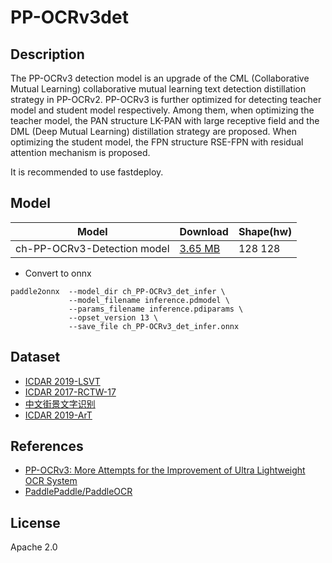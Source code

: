 <!--- SPDX-License-Identifier: Apache 2.0 -->

# PP-OCRv3det

## Description

The PP-OCRv3 detection model is an upgrade of the CML (Collaborative Mutual
Learning) collaborative mutual learning text detection distillation strategy in
PP-OCRv2. PP-OCRv3 is further optimized for detecting teacher model and student
model respectively. Among them, when optimizing the teacher model, the PAN
structure LK-PAN with large receptive field and the DML (Deep Mutual Learning)
distillation strategy are proposed. When optimizing the student model, the FPN
structure RSE-FPN with residual attention mechanism is proposed.

It is recommended to use fastdeploy.

## Model

| Model                          | Download                              | Shape(hw) |
| ------------------------------ |:------------------------------------- |:--------- |
| ch-PP-OCRv3-Detection model    | [3.65 MB](ch_PP-OCRv3_det_infer.tar)  | 128 128   |

* Convert to onnx

``` shell
paddle2onnx  --model_dir ch_PP-OCRv3_det_infer \
             --model_filename inference.pdmodel \
             --params_filename inference.pdiparams \
             --opset_version 13 \
             --save_file ch_PP-OCRv3_det_infer.onnx

```

## Dataset

* [ICDAR 2019-LSVT](https://aistudio.baidu.com/aistudio/datasetdetail/177210)
* [ICDAR 2017-RCTW-17](https://rctw.vlrlab.net/dataset)
* [中文街景文字识别](https://aistudio.baidu.com/aistudio/datasetdetail/8429)
* [ICDAR 2019-ArT](https://ai.baidu.com/broad/download?dataset=art)

## References

* [PP-OCRv3: More Attempts for the Improvement of Ultra Lightweight OCR System](https://arxiv.org/abs/2206.03001v2)
* [PaddlePaddle/PaddleOCR](https://github.com/PaddlePaddle/PaddleOCR/tree/release/2.5)

## License

Apache 2.0
